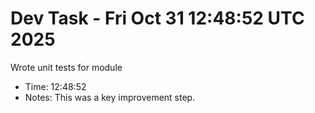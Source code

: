 # Dev Task - Fri Oct 31 12:48:52 UTC 2025
Wrote unit tests for module
- Time: 12:48:52
- Notes: This was a key improvement step.

